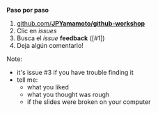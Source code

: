 **Paso por paso**

1. [github.com/**JPYamamoto/github-workshop**]
2. Clic en _issues_
3. Busca el _issue_ **feedback** ([#1])
4. Deja algún comentario!

[gitHub.com/**JPYamamoto/github-workshop**]: https://github.com/JPYamamoto/github-workshop
[#3]: https://github.com/JPYamamoto/github-workshop/issues/1

Note:
- it's issue #3 if you have trouble finding it
- tell me:
    - what you liked
    - what you thought was rough
    - if the slides were broken on your computer
